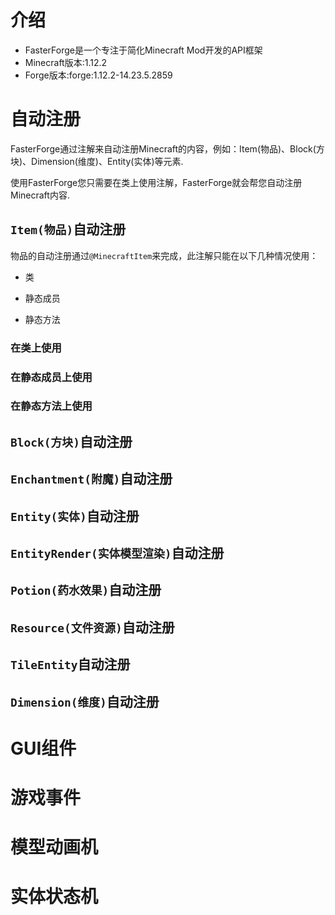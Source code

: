 # 介绍
- FasterForge是一个专注于简化Minecraft Mod开发的API框架
- Minecraft版本:1.12.2
- Forge版本:forge:1.12.2-14.23.5.2859

# 自动注册

FasterForge通过注解来自动注册Minecraft的内容，例如：Item(物品)、Block(方块)、Dimension(维度)、Entity(实体)等元素.

使用FasterForge您只需要在类上使用注解，FasterForge就会帮您自动注册Minecraft内容.

## `Item(物品)`自动注册

物品的自动注册通过`@MinecraftItem`来完成，此注解只能在以下几种情况使用：

- 类

- 静态成员

- 静态方法

### 在类上使用
### 在静态成员上使用
### 在静态方法上使用
  

## `Block(方块)`自动注册

## `Enchantment(附魔)`自动注册

## `Entity(实体)`自动注册

## `EntityRender(实体模型渲染)`自动注册

## `Potion(药水效果)`自动注册

## `Resource(文件资源)`自动注册

## `TileEntity`自动注册

## `Dimension(维度)`自动注册

# GUI组件

# 游戏事件

# 模型动画机

# 实体状态机



